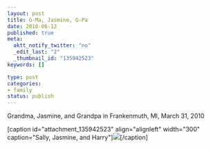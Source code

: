```yaml
--- 
layout: post
title: G-Ma, Jasmine, G-Pa
date: 2010-06-12
published: true
meta: 
  aktt_notify_twitter: "no"
  _edit_last: "2"
  _thumbnail_id: "135942523"
keywords: []

type: post
categories: 
- family
status: publish
---
```

Grandma, Jasmine, and Grandpa in Frankenmuth, MI, March 31, 2010

[caption id="attachment_135942523" align="alignleft" width="300" caption="Sally, Jasmine, and Harry"][![](http://andyeick.com/blog/wp-content/uploads/2010/06/2010-03-31-at-12-04-21-300x225.jpg)](http://andyeick.com/blog/2010/06/12/g-ma-jasmine-g-pa/sally-jasmine-and-harry/)[/caption] 
